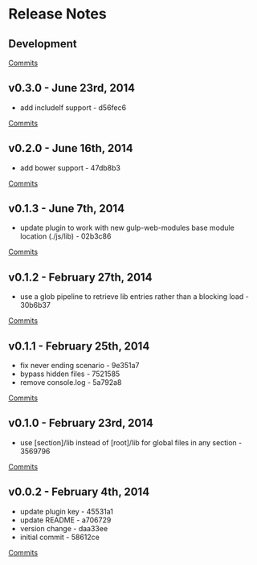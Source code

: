 # Release Notes

## Development

[Commits](https://github.com/jhudson8/gwm-lib/compare/v0.3.0...master)

## v0.3.0 - June 23rd, 2014
- add includeIf support - d56fec6

[Commits](https://github.com/jhudson8/gwm-lib/compare/v0.2.0...v0.3.0)

## v0.2.0 - June 16th, 2014
- add bower support - 47db8b3

[Commits](https://github.com/jhudson8/gwm-lib/compare/v0.1.3...v0.2.0)

## v0.1.3 - June 7th, 2014
- update plugin to work with new gulp-web-modules base module location (./js/lib) - 02b3c86

[Commits](https://github.com/jhudson8/gwm-lib/compare/v0.1.2...v0.1.3)

## v0.1.2 - February 27th, 2014

- use a glob pipeline to retrieve lib entries rather than a blocking load - 30b6b37

[Commits](https://github.com/jhudson8/gwm-lib/compare/v0.1.1...v0.1.2)

## v0.1.1 - February 25th, 2014

- fix never ending scenario - 9e351a7
- bypass hidden files - 7521585
- remove console.log - 5a792a8

[Commits](https://github.com/jhudson8/gwm-lib/compare/v0.1.0...v0.1.1)

## v0.1.0 - February 23rd, 2014

- use [section]/lib instead of [root]/lib for global files in any section - 3569796

[Commits](https://github.com/jhudson8/gwm-lib/compare/v0.0.2...v0.1.0)

## v0.0.2 - February 4th, 2014

- update plugin key - 45531a1
- update README - a706729
- version change - daa33ee
- initial commit - 58612ce

[Commits](https://github.com/jhudson8/gwm-lib/compare/defd92d...v0.0.2)
